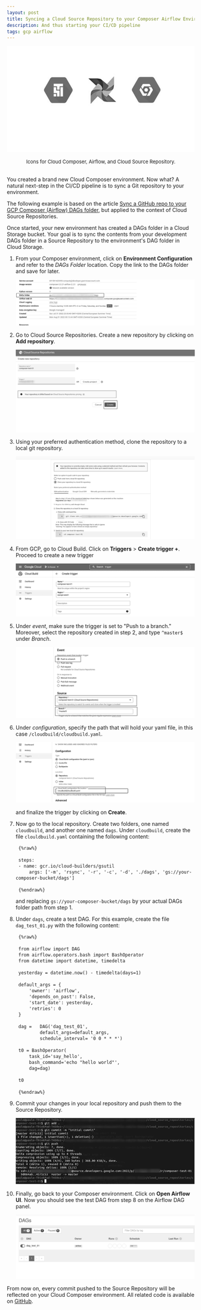 ```yaml
---
layout: post
title: Syncing a Cloud Source Repository to your Composer Airflow Environment
description: And thus starting your CI/CD pipeline
tags: gcp airflow
---
```


![](/asset/screenshot/2022-08-01-composer-airflow-repository-img01.jpg)
<font size="-1"><center><span>Icons for Cloud Composer, Airflow, and Cloud Source Repository. </span></center></font>
<br>


You created a brand new Cloud Composer environment. Now what? A natural next-step in the CI/CD pipeline is to sync a Git repository to your environment. 

The following example is based on the article [Sync a GitHub repo to your GCP Composer (Airflow) DAGs folder](https://engineering.adwerx.com/sync-a-github-repo-to-your-gcp-composer-airflow-dags-folder-2b87eb065915), but applied to the context of Cloud Source Repositories. 

Once started, your new environment has created a DAGs folder in a Cloud Storage bucket. Your goal is to sync the contents from your development DAGs folder in a Source Repository to the environment's DAG folder in Cloud Storage.

1. From your Composer environment, click on **Environment Configuration** and refer to the *DAGs Folder* location. Copy the link to the DAGs folder and save for later.

    ![2022-08-01-composer-airflow-repository-img02](/asset/screenshot/2022-08-01-composer-airflow-repository-img02.jpg)

2. Go to Cloud Source Repositories. Create a new repository by clicking on **Add repository**.

    ![2022-08-01-composer-airflow-repository-img03](/asset/screenshot/2022-08-01-composer-airflow-repository-img03.jpg)

3. Using your preferred authentication method, clone the repository to a local git repository.

    ![2022-08-01-composer-airflow-repository-img04](/asset/screenshot/2022-08-01-composer-airflow-repository-img04.jpg)

4. From GCP, go to Cloud Build. Click on **Triggers** > **Create trigger +**. Proceed to create a new trigger

    ![2022-08-01-composer-airflow-repository-img05](/asset/screenshot/2022-08-01-composer-airflow-repository-img05.jpg)

5. Under *event*, make sure the trigger is set to "Push to a branch." Moreover, select the repository created in step 2, and type `^master$` under *Branch*. 

    ![2022-08-01-composer-airflow-repository-img06](/asset/screenshot/2022-08-01-composer-airflow-repository-img06.jpg)

6. Under *configuration*, specify the path that will hold your yaml file, in this case `/cloudbuild/cloudbuild.yaml`.

    ![2022-08-01-composer-airflow-repository-img07](/asset/screenshot/2022-08-01-composer-airflow-repository-img07.jpg)

    and finalize the trigger by clicking on **Create**.

7. Now go to the local repository. Create two folders, one named `cloudbuild`, and another one named `dags`. Under `cloudbuild`, create the file `clouldbuild.yaml` containing the following content:

        {%raw%} 

        steps:
        - name: gcr.io/cloud-builders/gsutil
            args: ['-m', 'rsync', '-r', '-c', '-d', './dags', 'gs://your-composer-bucket/dags'] 

        {%endraw%}

    and replacing `gs://your-composer-bucket/dags` by your actual DAGs folder path from step 1. 

8. Under `dags`, create a test DAG. For this example, create the file `dag_test_01.py` with the following content:

        {%raw%} 

        from airflow import DAG
        from airflow.operators.bash import BashOperator
        from datetime import datetime, timedelta

        yesterday = datetime.now() - timedelta(days=1)

        default_args = {
            'owner': 'airflow',
            'depends_on_past': False,
            'start_date': yesterday,
            'retries': 0
        }

        dag =   DAG('dag_test_01', 
                default_args=default_args,
                schedule_interval= '0 0 * * *')

        t0 = BashOperator(
            task_id='say_hello',
            bash_command='echo "hello world"',
            dag=dag)

        t0

        {%endraw%}

9. Commit your changes in your local repository and push them to the Source Repository.

    ![2022-08-01-composer-airflow-repository-img08](/asset/screenshot/2022-08-01-composer-airflow-repository-img08.jpg)

10. Finally, go back to your Composer environment. Click on **Open Airflow UI**. Now you should see the test DAG from step 8 on the Airflow DAG panel.

    ![2022-08-01-composer-airflow-repository-img09](/asset/screenshot/2022-08-01-composer-airflow-repository-img09.jpg)

From now on, every commit pushed to the Source Repository will be reflected on your Cloud Composer environment. All related code is available on [GitHub](https://github.com/moralescastillo/code_sample/tree/main/composer_repository_sync).


